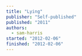 ```yaml
---
title: "Lying"
publisher: "Self-published"
published: "2011"
authors:
  - sam-harris
started: "2012-02-06"
finished: "2012-02-06"
---
```

